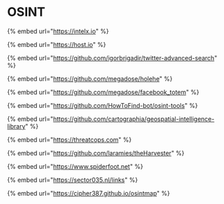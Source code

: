 # OSINT

{% embed url="https://intelx.io" %}

{% embed url="https://host.io" %}

{% embed url="https://github.com/igorbrigadir/twitter-advanced-search" %}

{% embed url="https://github.com/megadose/holehe" %}

{% embed url="https://github.com/megadose/facebook_totem" %}

{% embed url="https://github.com/HowToFind-bot/osint-tools" %}

{% embed url="https://github.com/cartographia/geospatial-intelligence-library" %}

{% embed url="https://threatcops.com" %}

{% embed url="https://github.com/laramies/theHarvester" %}

{% embed url="https://www.spiderfoot.net" %}

{% embed url="https://sector035.nl/links" %}

{% embed url="https://cipher387.github.io/osintmap" %}
